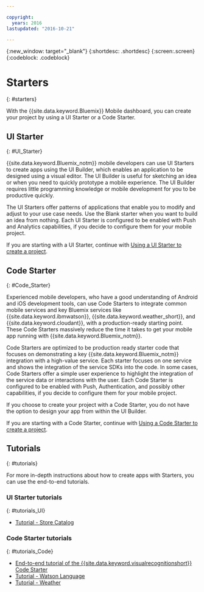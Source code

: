 ```yaml
---

copyright:
  years: 2016
lastupdated: "2016-10-21"

---
```

{:new_window: target="_blank"}
{:shortdesc: .shortdesc}
{:screen:.screen}
{:codeblock: .codeblock}

# Starters
{: #starters}

With the {{site.data.keyword.Bluemix}} Mobile dashboard, you can create your project by using a UI Starter or a Code Starter.


## UI Starter
{: #UI_Starter}

{{site.data.keyword.Bluemix_notm}} mobile developers can use UI Starters to create apps using the UI Builder, which enables an application to be designed using a visual editor. <!--The UI Builder assists you when you have an idea to prototype quickly.--> The UI Builder is useful for sketching an idea or when you need to quickly prototype a mobile experience. The UI Builder requires little programming knowledge or mobile development for you to be productive quickly.  <!-- The UI Starters give you patterns of applications that enable you to modify and adjust to your use case needs. If you want to start from scratch and build an idea up from nothing use the Empty starter. Each UI starter is configured to be enabled with Push and Analytics capabilities if you decide to configure this for you Mobile Project.*App views can be bound to data with little programming knowledge, which enables apps to be started and native source code to be generated quickly.* -->

The UI Starters offer patterns of applications that enable you to modify and adjust to your use case needs. Use the Blank starter when you want to build an idea from nothing. Each UI Starter is configured to be enabled with Push and Analytics capabilities, if you decide to configure them for your mobile project.

If you are starting with a UI Starter, continue with [Using a UI Starter to create a project](projects_ui.html).

<!-- If you choose to create your project with a UI Starter, you have the option to design your app from within the UI Builder.-->


## Code Starter
{: #Code_Starter}

Experienced mobile developers, who have a good understanding of Android and iOS development tools, can use Code Starters to integrate common mobile services and key Bluemix services like {{site.data.keyword.ibmwatson}}, {{site.data.keyword.weather_short}}, and {{site.data.keyword.cloudant}}, with a production-ready starting point. These Code Starters massively reduce the time it takes to get your mobile app running with {{site.data.keyword.Bluemix_notm}}.

Code Starters are optimized to be production ready starter code that focuses on demonstrating a key {{site.data.keyword.Bluemix_notm}} integration with a high-value service. Each starter focuses on one service and shows the integration of the service SDKs into the code. In some cases, Code Starters offer a simple user experience to highlight the integration of the service data or interactions with the user. Each Code Starter is configured to be enabled with Push, Authentication, and possibly other capabilities, if you decide to configure them for your mobile project.

If you choose to create your project with a Code Starter, you do not have the option to design your app from within the UI Builder.

If you are starting with a Code Starter, continue with [Using a Code Starter to create a project](projects_code.html).

## Tutorials
{: #tutorials}

For more in-depth instructions about how to create apps with Starters, you can use the end-to-end tutorials. 

### UI Starter tutorials
{: #tutorials_UI}

* [Tutorial - Store Catalog](tutorial_store_catalog.html)

### Code Starter tutorials
{: #tutorials_Code}

* [End-to-end tutorial of the {{site.data.keyword.visualrecognitionshort}} Code Starter](tutorial.html)
* [Tutorial - Watson Language](tutorial_watson_language.html)
* [Tutorial - Weather](tutorial_weather.html)
